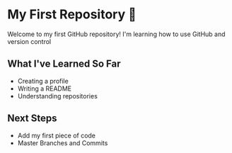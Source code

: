 # My First Repository 🎉
Welcome to my first GitHub repository! I'm learning how to use GitHub and version control

## What I've Learned So Far
- Creating a profile
- Writing a README
- Understanding repositories

## Next Steps
- Add my first piece of code
- Master Branches and Commits
